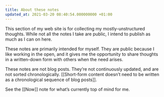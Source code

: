 ```yaml
---
title: About these notes
updated_at: 2021-03-20 08:40:54.000000000 +01:00
---
```



This section of my web site is for collecting my mostly-unstructured thoughts. While not all the notes I take are public, I intend to publish as much as I can on here.

These notes are primarily intended for myself. They are public because I like working in the open, and it gives me the opportunity to share thoughts in a written-down form with others when the need arises.

These notes are not blog posts. They’re not continuously updated, and are not sorted chronologically. [[Short-form content doesn’t need to be written as a chronological sequence of blog posts]].

See the [[Now]] note for what’s currently top of mind for me.